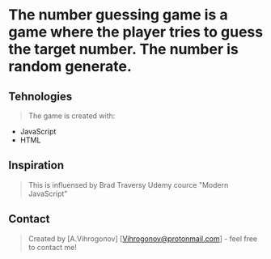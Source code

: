# The number guessing game is a game where the player tries to guess the target number. The number is random generate.

## Tehnologies
> The game is created with:

* JavaScript 
* HTML

## Inspiration
>This is influensed by Brad Traversy Udemy cource "Modern JavaScript"

## Contact
>Created by [A.Vihrogonov] [Vihrogonov@protonmail.com] - feel free to contact me!
